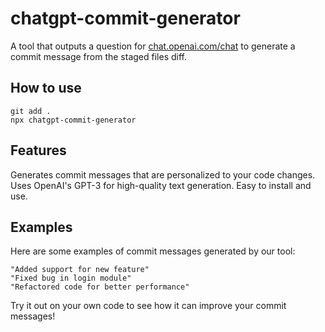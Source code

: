 # chatgpt-commit-generator

A tool that outputs a question for [chat.openai.com/chat](https://chat.openai.com/chat) to generate a commit message from the staged files diff.

## How to use

```
git add .
npx chatgpt-commit-generator
```

## Features

Generates commit messages that are personalized to your code changes.
Uses OpenAI's GPT-3 for high-quality text generation.
Easy to install and use.

## Examples

Here are some examples of commit messages generated by our tool:

```
"Added support for new feature"
"Fixed bug in login module"
"Refactored code for better performance"
```

Try it out on your own code to see how it can improve your commit messages!
